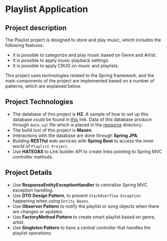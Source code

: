 # Playlist Application
## Project description

The Playlist project is designed to store and play music, which includes the following features:
* It is possible to categorize and play music based on Genre and Artist.
* It is possible to apply music playback settings.
* It is possible to apply CRUD on music and playlists.

This project uses technologies related to the Spring framework, and the main components of the project are implemented based on a number of patterns, which are explained below.

## Project Technologies
* The database of this project is **H2**. A sample of how to set up this database could be found in [this](https://www.baeldung.com/spring-boot-h2-database) link. Data of this database produce through `data.sql` file which is placed in the [resource](https://github.com/RahaShafaei/javaExercises/tree/main/playlistApplication/src/main/resources) directory.
* The build tool of this project is **Maven**.
* Interactions with the database are done through **Spring JPA**.
* Building **RESTful** web services with **Spring Boot** to access the inner world of `Playlist Project`.
* Use **HATEOAS** to Link builder API to create links pointing to Spring MVC controller methods.

## Project Details
* Use **ResponseEntityExceptionHandler** to centralize Spring MVC exception handling.
* Use **DTO Design Pattern**, to prevent `StackOverflow Exception` happening when using `Entity Beans`.
* Use **Observer Pattern** to notify the playlist or song objects when there are changes or updates.
* Use **FactoryMethod Pattern** to create smart playlist based on genre, artist.
* Use **Singleton Pattern** to  have a central controller that handles the playlist operations.